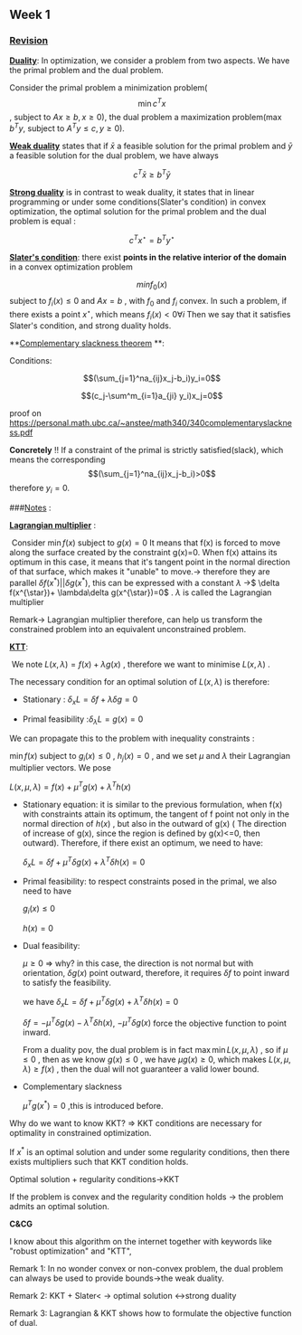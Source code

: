 ## Week 1 

### <u>Revision</u> 

**<u>Duality</u>**: In optimization, we consider a problem from two aspects. We have the primal problem and the dual problem.

Consider the primal problem a minimization problem($$\min c^Tx $$ , subject to $Ax\geq b,x\geq 0$), the dual problem a maximization problem($\max b^Ty$, subject to $A^Ty\leq c,y\geq0$).

**<u>Weak duality</u>** states that if $\bar{x}$ a feasible solution for the  primal problem and $\bar{y}$ a feasible solution for the dual problem, we have always

$$c^T\bar{x}\geq b^T\bar{y}$$ 

**<u>Strong duality</u>** is in contrast to weak duality, it states that in linear programming or under some conditions(Slater's condition) in convex optimization, the optimal solution for the primal problem and the dual problem is equal :

$$c^Tx^{\star}= b^Ty^{\star}$$ 

**<u>Slater's condition</u>**: there exist **points in the relative interior of the domain** in a convex optimization problem

$$minf_0(x)$$ subject to $f_i(x)\leq0$ and $Ax=b$ , with $f_0$ and $f_i$ convex. In such a problem, if there exists a point $x^{\star}$, which means $f_i(x)<0 \forall i$ Then we say that it satisfies Slater's condition, and strong duality holds.

**<u>Complementary slackness theorem</u> **: 

Conditions: 

$$(\sum_{j=1}^na_{ij}x_j-b_i)y_i=0$$

$$(c_j-\sum^m_{i=1}a_{ji} y_i)x_j=0$$ 

proof on https://personal.math.ubc.ca/~anstee/math340/340complementaryslackness.pdf

**Concretely** !! If a constraint of the primal is strictly satisfied(slack), which means the corresponding $$(\sum_{j=1}^na_{ij}x_j-b_i)>0$$ therefore $y_i=0$.

###<u>Notes</u> :

**<u>Lagrangian multiplier</u>** : 

​	Consider $\min f(x)$ subject to $g(x)=0$ It means that f(x) is forced to move along the surface created by the constraint g(x)=0. When f(x) attains its optimum in this case, it means that it's tangent point in the normal direction of that surface, which makes it "unable" to move.-> therefore they are parallel $\delta f(x^*)||\delta g(x^*)$, this can be expressed with a constant $\lambda$ ->$ \delta f(x^{\star})+ \lambda\delta g(x^{\star})=0$ . $\lambda$ is called the Lagrangian multiplier

Remark-> Lagrangian multiplier therefore, can help us transform the constrained problem into an equivalent unconstrained problem.

**<u>KTT</u>**:

​	We note $L(x,\lambda) = f(x)+\lambda g(x)$ , therefore we want to minimise $L(x,\lambda)$ .

The necessary condition for an optimal solution of $L(x,\lambda)$ is therefore:

- Stationary : $\delta_xL=\delta f+\lambda \delta g = 0$ 

- Primal feasibility :$\delta_{\lambda}L=g(x) = 0$

We can propagate this to the problem with inequality constraints :

$\min f(x)$ subject to $g_i(x) \leq 0$ , $h_j(x)=0$ , and we set $\mu$ and $\lambda$ their Lagrangian multiplier vectors.  We pose

$L(x,\mu,\lambda)=f(x)+\mu^T g(x) +\lambda^T h(x)$  

- Stationary equation: it is similar to the previous formulation, when f(x) with constraints attain its optimum, the tangent of f point not only in the normal direction of $h(x)$ , but also in the outward of g(x) ( The direction of increase of g(x), since the region is defined by g(x)<=0, then outward). Therefore, if there exist an optimum, we need to have:

  $\delta_x L =\delta f +\mu^T\delta g(x)+\lambda^T\delta h(x) =0$

- Primal feasibility: to respect constraints posed in the primal, we also need to have

  $g_i(x)\leq0$

  $h(x)=0$ 

- Dual feasibility:

  $\mu\geq0$ => why? in this case, the direction is not normal but with orientation, $\delta g(x)$ point outward, therefore, it requires $\delta f$ to point inward to satisfy the feasibility. 

  we have $\delta_x L =\delta f +\mu^T\delta g(x)+\lambda^T\delta h(x) =0$ 

  $\delta f =-\mu^T\delta g(x)-\lambda^T\delta h(x)$, $-\mu^T\delta g(x)$ force the objective function to point inward.

  From a duality pov, the dual problem is in fact $\max \min L(x,\mu,\lambda)$ , so if $\mu \leq 0$ , then as we know $g(x)\leq0$ , we have $\mu g(x)\geq 0$, which makes $L(x,\mu,\lambda)\geq f(x)$ , then the dual will not guaranteer a valid lower bound.

- Complementary slackness

  $\mu^Tg(x^*)=0$ ,this is introduced before. 



Why do we want to know KKT? => KKT conditions are necessary for optimality in constrained optimization.

If $x^*$ is an optimal solution and under some regularity conditions, then there exists multipliers such that KKT condition holds.

Optimal solution + regularity conditions->KKT

If the problem is convex and the regularity condition holds -> the problem admits an optimal solution.



**C&CG** 

I know about this algorithm on the internet together with keywords like "robust optimization" and "KTT",





Remark 1: In no wonder convex or non-convex problem, the dual problem can always be used to provide bounds->the weak duality.

Remark 2: KKT + Slater< -> optimal solution <->strong duality

Remark 3: Lagrangian & KKT shows how to formulate the objective function of dual. 